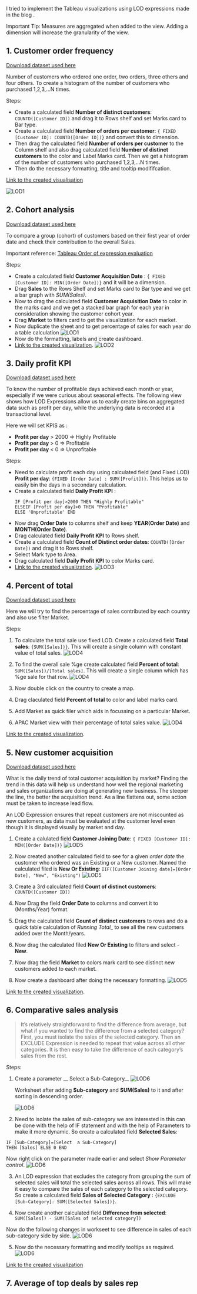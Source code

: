 I tried to implement the Tableau visualizations using LOD expressions made in the blog [](https://www.tableau.com/about/blog/LOD-expressions).

Important Tip: Measures are aggregated when added to the view. Adding a dimension will increase the granularity of the view.  


## 1. Customer order frequency

[Download dataset used here](https://www.dropbox.com/s/qmn7q50r6d4i4bc/superstore_sample.xlsx?dl=0)

Number of customers who ordered one order, two orders, three others and four others. To create a histogram of the number of customers who purchased 1,2,3,...N times.  

Steps:
- Create a calculated field __Number of distinct customers__: `COUNTD([Customer ID])` and drag it to Rows shelf and set Marks card to Bar type. 
- Create a calculated field __Number of orders per customer__: `{ FIXED [Customer ID]: COUNTD([Order ID])}` and convert this to dimension.
- Then drag the calculated field __Number of orders per customer__ to the Column shelf and also drag calculated field __Number of distinct customers__ to the color and Label Marks card. Then we get a histogram of the number of customers who purchased 1,2,3,...N times.
- Then do the necessary formatting, title and tooltip modififcation.

[Link to the created visualisation](https://public.tableau.com/views/HistogramofCustomerOrdersCount/Dashboard1?:display_count=y&publish=yes&:origin=viz_share_link)

![LOD1](../../images/tableau/learning/15_lods/lod1.PNG)


## 2. Cohort analysis

[Download dataset used here](https://www.dropbox.com/s/ypodk3kminqa7il/Global%20Superstore.xls?dl=0)

To compare a group (cohort) of customers based on their first year of order date and check their contribution to the overall Sales.

Important reference: [Tableau Order of expression evaluation](https://help.tableau.com/current/pro/desktop/en-us/order_of_operations.htm)

Steps:
- Create a calculated field __Customer Acquisition Date__ : `{ FIXED [Customer ID]: MIN([Order Date])}` and it will be a dimension.
- Drag __Sales__ to the Rows Shelf and set Marks card to Bar type and we get a bar graph with _SUM(Sales)_.
- Now to drag the calculated field __Customer Acquisition Date__ to color in the marks card and we get a stacked bar graph for each year in consideration showing the customer cohort year.
- Drag __Market__ to filters card to get the visualization for each market.
- Now duplicate the sheet  and to get percentage of sales for each year do a table calculation
![LOD1](../../images/tableau/learning/15_lods/lod2_table.PNG)
- Now do the formatting, labels and create dashboard.
- [Link to the created visualization](https://public.tableau.com/views/LOD-Revenuecontributedbyeachcustomercohortannuallybyeachcustomercohort/Dashboard1?:display_count=y&publish=yes&:origin=viz_share_link).
![LOD2](../../images/tableau/learning/15_lods/lod2.PNG)

## 3. Daily profit KPI

[Download dataset used here](https://www.dropbox.com/s/qmn7q50r6d4i4bc/superstore_sample.xlsx?dl=0)

To know the number of profitable days achieved each month or year, especially if we were curious about seasonal effects. The following view shows how LOD Expressions allow us to easily create bins on aggregated data such as profit per day, while the underlying data is recorded at a transactional level. 

Here we will set KPIS as : 
- __Profit per day__ > 2000 => Highly Profitable
- __Profit per day__ > 0 => Profitable
- __Profit per day__ < 0 => Unprofitable

Steps:
- Need to calculate profit each day using calculated field (and Fixed LOD) __Profit per day__: `{FIXED [Order Date] : SUM([Profit])}`. This helps us to easily bin the days in a secondary calculation.
- Create a calculated field __Daily Profit KPI__ : 
	```
	IF [Profit per day]>2000 THEN "Highly Profitable"
	ELSEIF [Profit per day]>0 THEN "Profitable"
	ELSE 'Unprofitable' END
	```
- Now drag __Order Date__ to columns shelf and keep __YEAR(Order Date)__ and __MONTH(Order Date)__.
- Drag calculated field __Daily Profit KPI__ to Rows shelf.
- Create a calculated field __Count of Distinct order dates__: `COUNTD([Order Date])` and drag it to Rows shelf.
- Select Mark type to Area.
- Drag calculated field __Daily Profit KPI__ to color Marks card.
- [Link to the created visualization](https://public.tableau.com/views/DailyProfitKPI_15854523679980/Dashboard1?:display_count=y&publish=yes&:origin=viz_share_link).
![LOD3](../../images/tableau/learning/15_lods/lod3_dashboard.png)

## 4. Percent of total

[Download dataset used here](https://www.dropbox.com/s/ypodk3kminqa7il/Global%20Superstore.xls?dl=0)

Here we will try to find the percentage of sales contributed by each country and also use filter Market.

Steps:
1. To calculate the total sale use fixed LOD. Create a calculated field __Total sales__: `{SUM([Sales])}`. This will create a single column with constant value of total sales.
![LOD4](../../images/tableau/learning/15_lods/lod4_1.PNG)

2. To find the overall sale %ge create calculated field __Percent of total__: `SUM([Sales])/[Total sales]`. This will create a single column which has %ge sale for that row.
![LOD4](../../images/tableau/learning/15_lods/lod4_2.PNG)

3. Now double click on the country to create a map.
4. Drag claculated field __Percent of total__ to color and label marks card.
5. Add Market as quick filer which aids in focussing on a particular Market.
6. APAC Market view with their percentage of total sales value.
 ![LOD4](../../images/tableau/learning/15_lods/lod4_3.PNG)

 [Link to the created visualization](https://public.tableau.com/profile/jeswin.george#!/vizhome/LOD-4Percentageoftotalsales/Dashboard1).

## 5. New customer acquisition

[Download dataset used here](https://www.dropbox.com/s/ypodk3kminqa7il/Global%20Superstore.xls?dl=0)

What is the daily trend of total customer acquisition by market? Finding the trend in this data will help us understand how well the regional marketing and sales organizations are doing at generating new business. The steeper the line, the better the acquisition trend. As a line flattens out, some action must be taken to increase lead flow.

An LOD Expression ensures that repeat customers are not miscounted as new customers, as data must be evaluated at the customer level even though it is displayed visually by market and day.


1. Create a calulated field __Customer Joining Date__: `{ FIXED [Customer ID]: MIN([Order Date])}`
 ![LOD5](../../images/tableau/learning/15_lods/lod5_1.PNG)

2. Now created another calculated field to see for a given _order date_ the customer who ordered was an Existing or a New customer. Named the calculated filed is __New Or Existing__: `IIF([Customer Joining date]=[Order Date], "New", "Existing")`
 ![LOD5](../../images/tableau/learning/15_lods/lod5_2.PNG)

3. Create a 3rd calculated field __Count of distinct customers__: `COUNTD([Customer ID])`
4. Now Drag the field __Order Date__ to columns and convert it to (Months/Year) format.
5. Drag the calculated field __Count of distinct customers__ to rows and do a quick table calculation of _Running Total__ to see all the new customers added over the Month/years.
6. Now drag the calculated filed __New Or Existing__ to filters and select - __New__.
7. Now drag the field __Market__ to colors mark card to see distinct new customers added to each market.
8. Now create a dashboard after doing the necessary formatting.
![LOD5](../../images/tableau/learning/15_lods/lod5_3.png)

  [Link to the created visualization](https://public.tableau.com/views/Totalnumberofcustomersacquiredpermonth-yearpermarket/Dashboard1?:display_count=y&publish=yes&:origin=viz_share_link).

## 6. Comparative sales analysis

> It’s relatively straightforward to find the difference from average, but what if you wanted to find the difference from a selected category? First, you must isolate the sales of the selected category. Then an EXCLUDE Expression is needed to repeat that value across all other categories. It is then easy to take the difference of each category’s sales from the rest.  

Steps:  

1. Create a parameter __ Select a Sub-Category__
   ![LOD6](../../images/tableau/learning/15_lods/lod6_1.png)

   Worksheet after adding __Sub-category__ and __SUM(Sales)__ to it and after sorting in descending order.

   ![LOD6](../../images/tableau/learning/15_lods/lod6_2.png)


2. Need to isolate the sales of sub-category we are interested in this can be done with the help of IF statement and with the help of Parameters to make it more dynamic. So create a calculated field __Selected Sales__: 

```
IF [Sub-Category]=[Select  a Sub-Category]
THEN [Sales] ELSE 0 END
```

Now right click on the parameter made earlier and select _Show Parameter control_.
![LOD6](../../images/tableau/learning/15_lods/lod6_3.png)


3. An LOD expression that excludes the category from grouping the sum of selected sales 
will total the selected sales across all rows. This will make it easy to compare the sales of each category to the selected category. So create a calculated field __Sales of Selected Category__ : `{EXCLUDE [Sub-Category]: SUM([Selected Sales])}`.


4. Now create another calculated field __Difference from selected__: `SUM([Sales]) - SUM([Sales of selected category])`

Now do the following changes in workseet to see difference in sales of each sub-category side by side.
![LOD6](../../images/tableau/learning/15_lods/lod6_4.png)

5. Now do the necessary formatting and modify tooltips as required.
![LOD6](../../images/tableau/learning/15_lods/lod6_5.png)

  [Link to the created visualization](https://public.tableau.com/views/LOD-6Howsalesofacategorycomparetosalesofallcategories/Dashboard1?:retry=yes&:display_count=y&:origin=viz_share_link)


## 7. Average of top deals by sales rep















